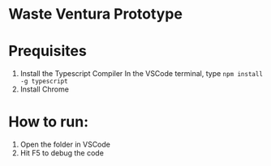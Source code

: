 # Waste Ventura Prototype

# Prequisites
1. Install the Typescript Compiler
In the VSCode terminal, type `npm install -g typescript`
2. Install Chrome

# How to run:
1. Open the folder in VSCode
2. Hit F5 to debug the code
